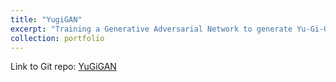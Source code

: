 ```yaml
---
title: "YugiGAN"
excerpt: "Training a Generative Adversarial Network to generate Yu-Gi-Oh! Cards <br/><img src='/images/yugigan_cap.png'>"
collection: portfolio
---
```


Link to Git repo: [YuGiGAN](https://github.com/emileDesmaili/bakugan)
